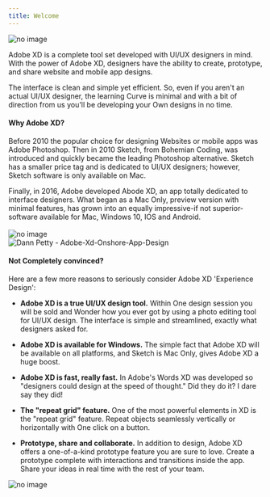 ```yaml
---
title: Welcome  
---
```

<img src="https://iwilfried.github.io/Adobe-XD-eBook/images/logo-06.png" alt="no image"/>  

Adobe XD is a complete tool set developed with UI/UX designers in mind. With the power of Adobe XD, designers have the ability to create, prototype, and share website and mobile app designs.

The interface is clean and simple yet efficient. So, even if you aren't an actual UI/UX designer, the learning Curve is minimal and with a bit of direction from us you'll be developing your Own designs in no time.  

#### Why Adobe XD? 

Before 2010 the popular choice for designing Websites or mobile apps was Adobe Photoshop. Then in 2010 Sketch, from Bohemian Coding, was introduced and quickly became the leading Photoshop alternative. Sketch has a smaller price tag and is dedicated to UI/UX designers; however, Sketch software is only available on Mac.

Finally, in 2016, Adobe developed Abode XD, an app totally dedicated to interface designers. What began as a Mac Only, preview version with minimal features, has grown into an equally impressive-if not superior-software available for Mac, Windows 10, IOS and Android.   
&nbsp;   
<img src="https://iwilfried.github.io/Adobe-XD-eBook/images/XD-Welcome-01.png" alt="no image"/>  
![Dann Petty - Adobe-Xd-Onshore-App-Design](https://dribble.com/shots/3066583-Adobe-Xd-Onshore-App-Design)
&nbsp;   

#### Not Completely convinced?  

Here are a few more reasons to seriously consider Adobe XD 'Experience Design':   
* **Adobe XD is a true UI/UX design tool.** Within One design session you will be sold and Wonder how you ever got by using a photo editing tool for UI/UX design. The interface is simple and streamlined, exactly what designers asked for.


* **Adobe XD is available for Windows.** The simple fact that Adobe XD will be available on all platforms, and Sketch is Mac Only, gives Adobe XD a huge boost.


* **Adobe XD is fast, really fast.** In Adobe's Words XD was developed so "designers could design at the speed of thought." Did they do it? I dare say they did!


* **The "repeat grid" feature.** One of the most powerful elements in XD is the "repeat grid" feature. Repeat objects seamlessly vertically or horizontally with One click on a button.

* **Prototype, share and collaborate.** In addition to design, Adobe XD offers a one-of-a-kind prototype feature you are sure to love. Create a prototype complete with interactions and transitions inside the app. Share your ideas in real time with the rest of your team.  

<img src="https://iwilfried.github.io/Adobe-XD-eBook/images/XD-Page-07.png" alt="no image"/>

&nbsp;   

&nbsp;   

&nbsp;   

&nbsp;   